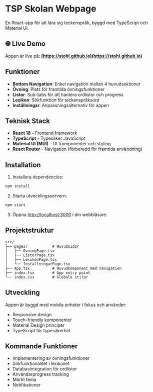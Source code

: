 # TSP Skolan Webpage

En React-app för att lära sig teckenspråk, byggd med TypeScript och Material UI.

## 🌐 Live Demo

Appen är live på: **[https://stohl.github.io](https://stohl.github.io)**

## Funktioner

- **Bottom Navigation**: Enkel navigation mellan 4 huvudsektioner
- **Övning**: Plats för framtida övningsfunktioner
- **Listor**: Sub-tabs för att hantera ordlistor och progress
- **Lexikon**: Sökfunktion för teckenspråksord
- **Inställningar**: Anpassningsalternativ för appen

## Teknisk Stack

- **React 18** - Frontend framework
- **TypeScript** - Typesäker JavaScript
- **Material UI (MUI)** - UI-komponenter och styling
- **React Router** - Navigation (förberedd för framtida användning)

## Installation

1. Installera dependencies:
```bash
npm install
```

2. Starta utvecklingsservern:
```bash
npm start
```

3. Öppna [http://localhost:3000](http://localhost:3000) i din webbläsare.

## Projektstruktur

```
src/
├── pages/           # Huvudsidor
│   ├── OvningPage.tsx
│   ├── ListorPage.tsx
│   ├── LexikonPage.tsx
│   └── InstallningarPage.tsx
├── App.tsx          # Huvudkomponent med navigation
├── index.tsx        # App entry point
└── index.css        # Globala stilar
```

## Utveckling

Appen är byggd med mobila enheter i fokus och använder:
- Responsive design
- Touch-friendly komponenter
- Material Design principer
- TypeScript för typesäkerhet

## Kommande Funktioner

- Implementering av övningsfunktioner
- Sökfunktionalitet i lexikonet
- Databasintegration för ordlistor
- Användarprogress tracking
- Mörkt tema
- Notifikationer
